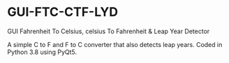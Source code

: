 # GUI-FTC-CTF-LYD
GUI Fahrenheit To Celsius, celsius To Fahrenheit &amp; Leap Year Detector

A simple C to F and F to C converter that also detects leap years. Coded in Python 3.8 using PyQt5.
